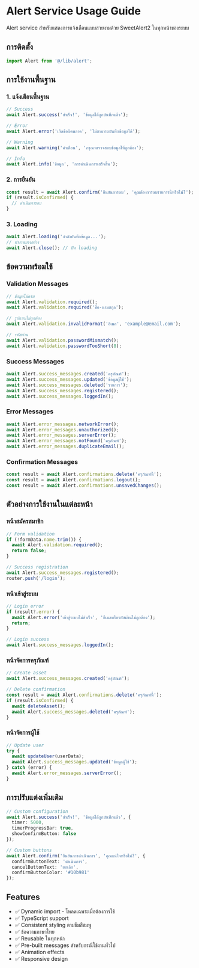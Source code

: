 # Alert Service Usage Guide

Alert service สำหรับแสดงการแจ้งเตือนแบบสวยงามด้วย SweetAlert2 ในทุกหน้าของระบบ

## การติดตั้ง

```typescript
import Alert from '@/lib/alert';
```

## การใช้งานพื้นฐาน

### 1. แจ้งเตือนพื้นฐาน

```typescript
// Success
await Alert.success('สำเร็จ!', 'ข้อมูลได้ถูกบันทึกแล้ว');

// Error
await Alert.error('เกิดข้อผิดพลาด', 'ไม่สามารถบันทึกข้อมูลได้');

// Warning
await Alert.warning('คำเตือน', 'กรุณาตรวจสอบข้อมูลให้ถูกต้อง');

// Info
await Alert.info('ข้อมูล', 'การดำเนินการเสร็จสิ้น');
```

### 2. การยืนยัน

```typescript
const result = await Alert.confirm('ยืนยันการลบ', 'คุณต้องการลบรายการนี้หรือไม่?');
if (result.isConfirmed) {
  // ดำเนินการลบ
}
```

### 3. Loading

```typescript
await Alert.loading('กำลังบันทึกข้อมูล...');
// ทำงานบางอย่าง
await Alert.close(); // ปิด loading
```

## ข้อความพร้อมใช้

### Validation Messages

```typescript
// ข้อมูลไม่ครบ
await Alert.validation.required();
await Alert.validation.required('ชื่อ-นามสกุล');

// รูปแบบไม่ถูกต้อง
await Alert.validation.invalidFormat('อีเมล', 'example@email.com');

// รหัสผ่าน
await Alert.validation.passwordMismatch();
await Alert.validation.passwordTooShort(8);
```

### Success Messages

```typescript
await Alert.success_messages.created('ครุภัณฑ์');
await Alert.success_messages.updated('ข้อมูลผู้ใช้');
await Alert.success_messages.deleted('รายการ');
await Alert.success_messages.registered();
await Alert.success_messages.loggedIn();
```

### Error Messages

```typescript
await Alert.error_messages.networkError();
await Alert.error_messages.unauthorized();
await Alert.error_messages.serverError();
await Alert.error_messages.notFound('ครุภัณฑ์');
await Alert.error_messages.duplicateEmail();
```

### Confirmation Messages

```typescript
const result = await Alert.confirmations.delete('ครุภัณฑ์นี้');
const result = await Alert.confirmations.logout();
const result = await Alert.confirmations.unsavedChanges();
```

## ตัวอย่างการใช้งานในแต่ละหน้า

### หน้าสมัครสมาชิก
```typescript
// Form validation
if (!formData.name.trim()) {
  await Alert.validation.required();
  return false;
}

// Success registration
await Alert.success_messages.registered();
router.push('/login');
```

### หน้าเข้าสู่ระบบ
```typescript
// Login error
if (result?.error) {
  await Alert.error('เข้าสู่ระบบไม่สำเร็จ', 'อีเมลหรือรหัสผ่านไม่ถูกต้อง');
  return;
}

// Login success
await Alert.success_messages.loggedIn();
```

### หน้าจัดการครุภัณฑ์
```typescript
// Create asset
await Alert.success_messages.created('ครุภัณฑ์');

// Delete confirmation
const result = await Alert.confirmations.delete('ครุภัณฑ์นี้');
if (result.isConfirmed) {
  await deleteAsset();
  await Alert.success_messages.deleted('ครุภัณฑ์');
}
```

### หน้าจัดการผู้ใช้
```typescript
// Update user
try {
  await updateUser(userData);
  await Alert.success_messages.updated('ข้อมูลผู้ใช้');
} catch (error) {
  await Alert.error_messages.serverError();
}
```

## การปรับแต่งเพิ่มเติม

```typescript
// Custom configuration
await Alert.success('สำเร็จ!', 'ข้อมูลได้ถูกบันทึกแล้ว', {
  timer: 5000,
  timerProgressBar: true,
  showConfirmButton: false
});

// Custom buttons
await Alert.confirm('ยืนยันการดำเนินการ', 'คุณแน่ใจหรือไม่?', {
  confirmButtonText: 'ดำเนินการ',
  cancelButtonText: 'ยกเลิก',
  confirmButtonColor: '#10b981'
});
```

## Features

- ✅ Dynamic import - โหลดเฉพาะเมื่อต้องการใช้
- ✅ TypeScript support
- ✅ Consistent styling ตามธีมสีชมพู
- ✅ ข้อความภาษาไทย
- ✅ Reusable ในทุกหน้า
- ✅ Pre-built messages สำหรับกรณีใช้งานทั่วไป
- ✅ Animation effects
- ✅ Responsive design